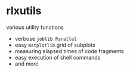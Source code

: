 # rlxutils

various utility functions

- verbose `joblib Parallel`
- easy `matplotlib` grid of subplots
- measuring elapsed times of code fragments
- easy execution of shell commands
- and more

